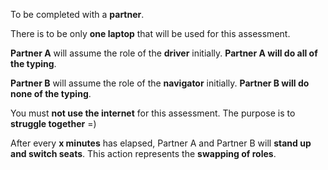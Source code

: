 To be completed with a **partner**.

There is to be only **one laptop** that will be used for this assessment. 

**Partner A** will assume the role of the **driver** initially. **Partner A will do all of the typing**.

**Partner B** will assume the role of the **navigator** initially. **Partner B will do none of the typing**.

You must **not use the internet** for this assessment. The purpose is to **struggle together** =)

After every **x minutes** has elapsed, Partner A and Partner B will **stand up and switch seats**. This action represents the **swapping of roles**. 
